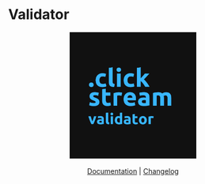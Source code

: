 # Validator

<p align="center">
    <img src="/services/clickstream/docs/resources/images/clickstream_validator.png" width="256" height="256" />
</p>

<p align="center">
    <a href="/services/clickstream/docs/components/validator/index.md">Documentation</a> |
    <a href="./CHANGELOG.md">Changelog</a>
</p>


